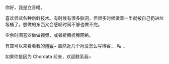 你好，我是立音喵。

喜欢尝试各种新鲜技术。有时候有很多脑洞，但很多时候做着一半就被自己扔进垃圾桶了。想做的东西又会感叹时间不够也做不完。

空余时间喜欢做做视频，或者折腾折腾网络。  

有空可以来看看我的[博客](https://liyin.date)~ 虽然近几个月没怎么写博客.... 咕...

如果你是因为 Chordata 前来，欢迎联系我~
